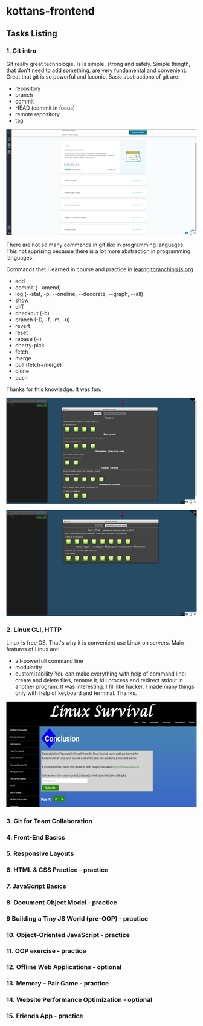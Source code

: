 # kottans-frontend

## Tasks Listing

### 1. Git intro

  Git really great technologie. Is is simple, strong and safely. Simple thingth, that don't need to add something, are very fundamental and convenient.
  Great that git is so powerful and laconic. Basic abstractions of git are:
  - repository
  - branch
  - commit
  - HEAD (commit in focus)
  - remote repository
  - tag
  
![course from Udacity is done](/img/1-mini.png "course from Udacity is done")

 There are not so many commands in git like in programming languages. This not suprising because there is a lot more abstraction in programming languages.
 
 Commands thet I learned in course and practice in [learngitbranching.js.org](https://learngitbranching.js.org/?locale=ru_RU "Great App")
 
  - add
  - commit (--amend)
  - log (--stat, -p, --oneline, --decorate, --graph, --all)
  - show
  - diff
  - checkout (-b)
  - branch (-D, -f, -m, -u)
  - revert
  - reset
  - rebase (-i)
  - cherry-pick
  - fetch
  - merge
  - pull (fetch+merge)
  - clone
  - push
  
Thanks for this knowledge.  It was fun.

!["Main: Introduction Sequence" is done](/img/2-mini.png "'Main: Introduction Sequence' is done")

!["Remote: Push & Pull" is done](/img/3-mini.png "'Remote: Push & Pull' is done")
  
### 2. Linux CLI, HTTP

Linux is free OS. That's why it is convenient use Linux on servers. Main features of Linux are:
  - all-powerfull command line
  - modularity
  - customizability
You can make everything with help of command line: create and delete files, rename it, kill process and redirect stdout in another program.
It was interesting. I fill like hacker. I made many things only with help of keyboard and terminal.
Thanks.

!["Linuc CLI, HTTP Tools"](/task_linux_cli/1-3.png "'Linuc CLI, HTTP Tools' is done")

   
### 3. Git for Team Collaboration
### 4. Front-End Basics
### 5. Responsive Layouts
### 6. HTML & CSS Practice - practice
### 7. JavaScript Basics
### 8. Document Object Model - practice
### 9 Building a Tiny JS World (pre-OOP) - practice
### 10. Object-Oriented JavaScript - practice
### 11. OOP exercise - practice
### 12. Offline Web Applications - optional
### 13. Memory – Pair Game - practice
### 14. Website Performance Optimization - optional
### 15. Friends App - practice
